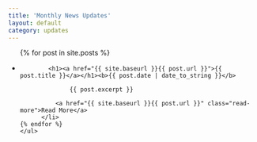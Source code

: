 ```yaml
---
title: 'Monthly News Updates' 
layout: default
category: updates
---
```


<div class="col-12 col-md-8">
<ul class="row feature-list">
  {% for post in site.posts %}
      <li id="accordion" class="col-12">

            <h1><a href="{{ site.baseurl }}{{ post.url }}">{{ post.title }}</a></h1><b>{{ post.date | date_to_string }}</b>

		          {{ post.excerpt }}

		      <a href="{{ site.baseurl }}{{ post.url }}" class="read-more">Read More</a>
          </li>
    {% endfor %}
    </ul>
   </div>
